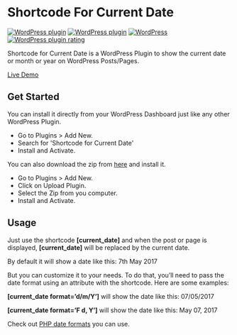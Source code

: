 # Shortcode For Current Date
[![WordPress plugin](https://img.shields.io/wordpress/plugin/v/shortcode-for-current-date.svg?style=plastic)](https://wordpress.org/plugins/shortcode-for-current-date/)
[![WordPress plugin](https://img.shields.io/wordpress/plugin/dt/shortcode-for-current-date.svg?style=plastic)](https://wordpress.org/plugins/shortcode-for-current-date/)
[![WordPress](https://img.shields.io/wordpress/v/shortcode-for-current-date.svg)](https://wordpress.org/plugins/shortcode-for-current-date/)
[![WordPress plugin rating](https://img.shields.io/wordpress/plugin/r/shortcode-for-current-date.svg)](https://wordpress.org/support/plugin/shortcode-for-current-date/reviews/)

Shortcode for Current Date is a WordPress Plugin to show the current date or month or year on WordPress Posts/Pages.

[Live Demo](http://imtiazrayhan.com/show-current-date-month-year-in-wordpress/)


## Get Started

You can install it directly from your WordPress Dashboard just like any other WordPress Plugin. 
* Go to Plugins > Add New. 
* Search for 'Shortcode for Current Date'
* Install and Activate.

You can also download the zip from [here](https://github.com/imtiazrayhan/Shortcode-For-Current-Date/archive/master.zip) and install it.
* Go to Plugins > Add New.
* Click on Upload Plugin. 
* Select the Zip from you computer.
* Install and Activate.

## Usage

Just use the shortcode **[current_date]** and when the post or page is displayed, **[current_date]** will be replaced by the current date.

By default it will show a date like this: 7th May 2017

But you can customize it to your needs. To do that, you’ll need to pass the date format using an attribute with the shortcode.
Here are some examples:

**[current_date format=’d/m/Y’]** will show the date like this: 07/05/2017

**[current_date format=’F d, Y’]** will show the date like this: May 07, 2017

Check out [PHP date formats](http://php.net/manual/en/function.date.php) you can use.
